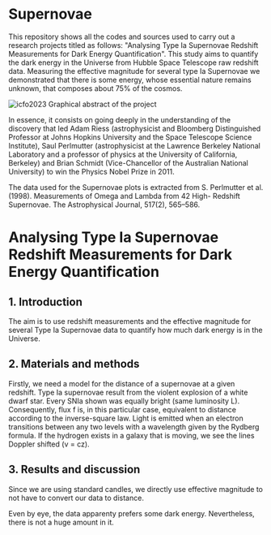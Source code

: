 # Supernovae
This repository shows all the codes and sources used to carry out a research projects titled as follows: "Analysing Type Ia Supernovae Redshift Measurements for Dark Energy Quantification". 
This study aims to quantify the dark energy in the Universe from Hubble Space Telescope raw redshift data. Measuring the effective magnitude for several type Ia Supernovae we demonstrated that there is some energy, whose essential nature remains unknown, that composes about 75% of the cosmos.

![icfo2023](https://user-images.githubusercontent.com/100607769/218674458-5847d097-b51b-45e3-96e0-88a34fbdb3b3.png)
                        Graphical abstract of the project

In essence, it consists on going deeply in the understanding of the discovery that led Adam Riess (astrophysicist and Bloomberg Distinguished Professor at Johns Hopkins University and the Space Telescope Science Institute), Saul Perlmutter (astrophysicist at the Lawrence Berkeley National Laboratory and a professor of physics at the University of California, Berkeley) and Brian Schmidt (Vice-Chancellor of the Australian National University) to win the Physics Nobel Prize in 2011.

The data used for the Supernovae plots is extracted from S. Perlmutter et al. (1998). Measurements of Omega and Lambda from 42 High- Redshift Supernovae. The Astrophysical Journal, 517(2), 565–586.

# Analysing Type Ia Supernovae Redshift Measurements for Dark Energy Quantification
## 1. Introduction
The aim is to use redshift measurements and the effective magnitude for several Type Ia Supernovae data to quantify how much dark energy is in the Universe.
## 2. Materials and methods
Firstly, we need a model for the distance of a supernovae at a given redshift. Type Ia supernovae result from the violent explosion of a white dwarf star. Every SNIa shown was equally bright (same luminosity L).
Consequently, flux f is, in this particular case, equivalent to distance according to the inverse-square law.
Light is emitted when an electron transitions between any two levels with a wavelength given by the Rydberg formula.
If the hydrogen exists in a galaxy that is moving, we see the lines Doppler shifted (v = cz).
##  3. Results and discussion
Since we are using standard candles, we directly use effective magnitude to not have to convert our data to distance.

Even by eye, the data apparenty prefers some dark energy. Nevertheless, there is not a huge amount in it. 
